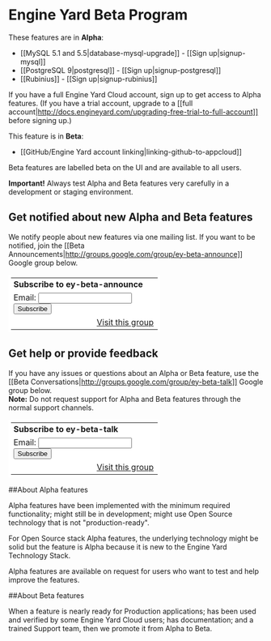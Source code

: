 # Engine Yard Beta Program

These features are in **Alpha**:  

* [[MySQL 5.1 and 5.5|database-mysql-upgrade]] - [[Sign up|signup-mysql]]
* [[PostgreSQL 9|postgresql]] - [[Sign up|signup-postgresql]]
* [[Rubinius]] - [[Sign up|signup-rubinius]]

If you have a full Engine Yard Cloud account, sign up to get access to Alpha features. (If you have a trial account, upgrade to a [[full account|http://docs.engineyard.com/upgrading-free-trial-to-full-account]] before signing up.)

This feature is in **Beta**:

* [[GitHub/Engine Yard account linking|linking-github-to-appcloud]]

Beta features are labelled beta on the UI and are available to all users. 

**Important!** Always test Alpha and Beta features very carefully in a development or staging environment.

## Get notified about new Alpha and Beta features

We notify people about new features via one mailing list. If you want to be notified, join the [[Beta Announcements|http://groups.google.com/group/ey-beta-announce]] Google group below.

<html>
<table border=0 style="background-color: #fff; padding: 5px; width: 300px;" cellspacing=0>
  <tr><td style="padding-left: 5px">
  <b>Subscribe to ey-beta-announce</b>
  </td></tr>
  <form action="http://groups.google.com/group/ey-beta-announce/boxsubscribe">
  <tr><td style="padding-left: 5px;">
  Email: <input type=text name=email>
  <input type=submit name="sub" value="Subscribe">
  </td></tr>
</form>
<tr><td align=right>
  <a href="http://groups.google.com/group/ey-beta-announce">Visit this group</a>
</td></tr>
</table>
</html>

## Get help or provide feedback

If you have any issues or questions about an Alpha or Beta feature, use the [[Beta Conversations|http://groups.google.com/group/ey-beta-talk]] Google group below.  
**Note:** Do not request support for Alpha and Beta features through the normal support channels.

<html>
<table border=0 style="background-color: #fff; padding: 5px; width: 300px;" cellspacing=0>
  <tr><td style="padding-left: 5px">
  <b>Subscribe to ey-beta-talk</b>
  </td></tr>
  <form action="http://groups.google.com/group/ey-beta-talk/boxsubscribe">
  <input type=hidden name="hl" value="en">
  <tr><td style="padding-left: 5px;">
  Email: <input type=text name=email>
  <input type=submit name="sub" value="Subscribe">
  </td></tr>
</form>
<tr><td align=right>
  <a href="http://groups.google.com/group/ey-beta-talk?hl=en">Visit this group</a>
</td></tr>
</table>
</html>


##About Alpha features

Alpha features have been implemented with the minimum required functionality; might still be in development; might use Open Source technology that is not "production-ready". 

For Open Source stack Alpha features, the underlying technology might be solid but the feature is Alpha because it is new to the Engine Yard Technology Stack.

Alpha features are available on request for users who want to test and help improve the features.

##About Beta features

When a feature is nearly ready for Production applications; has been used and verified by some Engine Yard Cloud users; has documentation; and a trained Support team, then we promote it from Alpha to Beta.
